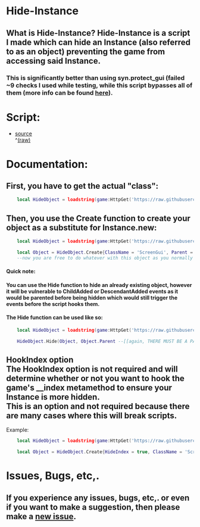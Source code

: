 # Hide-Instance
## What is Hide-Instance? Hide-Instance is a script I made which can hide an Instance (also referred to as an object) preventing the game from accessing said Instance.
### This is significantly better than using syn.protect_gui (failed ~9 checks I used while testing, while this script bypasses all of them (more info can be found [here](/CHECKSINFO.md)).

# Script:
- [source](/script/HideObject.lua)<br>^[\(raw\)](https://raw.githubusercontent.com/TechHog8984/Hide-Instance/main/script/HideObject.lua)

<!--
# !!Warning!! This script makes an object return nil when indexed!!!!
## What does this mean?<br>This means that if you are using this on a script's parent, then script.Parent will return nil even if the parent is a real object.
## How can I get around this?<br>You can get around this by using my [Gui To Lua plugin](https://github.com/TechHog8984/roblox-studio/tree/main/plugins/GuiToLuaV3) (NOT YET WORKING) if you are you working with a GUI.
-->

# Documentation:


## First, you have to get the actual "class":
```lua
    local HideObject = loadstring(game:HttpGet('https://raw.githubusercontent.com/TechHog8984/Hide-Instance/main/script/HideObject.lua'))()
```

## Then, you use the Create function to create your object as a substitute for Instance.new:
```lua
    local HideObject = loadstring(game:HttpGet('https://raw.githubusercontent.com/TechHog8984/Hide-Instance/main/script/HideObject.lua'))()
    
    local Object = HideObject.Create{ClassName = 'ScreenGui', Parent = workspace--[[THERE MUST BE A PARENT!!!!]], OtherNormalProperties = 'Go Here'}
    --now you are free to do whatever with this object as you normally would
```

#### Quick note:
#### You can use the Hide function to hide an already existing object, however it will be vulnerable to ChildAdded or DescendantAdded events as it would be parented before being hidden which would still trigger the events before the script hooks them.

#### The Hide function can be used like so:
```lua
    local HideObject = loadstring(game:HttpGet('https://raw.githubusercontent.com/TechHog8984/Hide-Instance/main/script/HideObject.lua'))()
    
    HideObject.Hide(Object, Object.Parent --[[again, THERE MUST BE A PARENT!!!!]])
```

## HookIndex option<br>The HookIndex option is not required and will determine whether or not you want to hook the game's __index metamethod to ensure your Instance is more hidden.<br>This is an option and not required because there are many cases where this will break scripts.
Example:
```lua
    local HideObject = loadstring(game:HttpGet('https://raw.githubusercontent.com/TechHog8984/Hide-Instance/main/script/HideObject.lua'))()
    
    local Object = HideObject.Create{HideIndex = true, ClassName = 'ScreenGui', Parent = workspace}
```

# Issues, Bugs, etc,.
## If you experience any issues, bugs, etc,. or even if you want to make a suggestion, then please make a [new issue](https://github.com/TechHog8984/Hide-Instance/issues/new).
